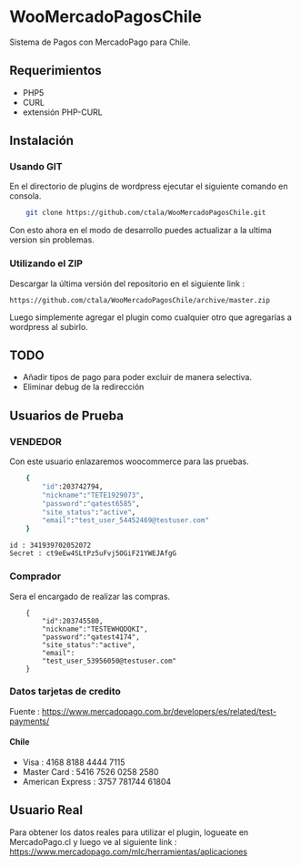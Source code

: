 # WooMercadoPagosChile

Sistema de Pagos con MercadoPago para Chile.

## Requerimientos

* PHP5
* CURL
* extensión PHP-CURL

## Instalación

### Usando GIT

En el directorio de plugins de wordpress ejecutar el siguiente comando en consola.
```bash
    git clone https://github.com/ctala/WooMercadoPagosChile.git
```
Con esto ahora en el modo de desarrollo puedes actualizar a la ultima version sin problemas.

### Utilizando el ZIP

Descargar la última versión del repositorio en el siguiente link :
```
https://github.com/ctala/WooMercadoPagosChile/archive/master.zip
```
Luego simplemente agregar el plugin como cualquier otro que agregarías a wordpress al subirlo.

## TODO
* Añadir tipos de pago para poder excluir de manera selectiva.
* Eliminar debug de la redirección

## Usuarios de Prueba

### VENDEDOR
Con este usuario enlazaremos woocommerce para las pruebas.

```bash
    {
        "id":203742794,
        "nickname":"TETE1929073",
        "password":"qatest6585",
        "site_status":"active",
        "email":"test_user_54452469@testuser.com"
    }

```
    id : 341939702052072
    Secret : ct9eEw4SLtPz5uFvj5OGiF21YWEJAfgG

### Comprador
Sera el encargado de realizar las compras.

```
    {
        "id":203745580,
        "nickname":"TESTEWHQDQKI",
        "password":"qatest4174",
        "site_status":"active",
        "email":
        "test_user_53956050@testuser.com"
    }

```

### Datos tarjetas de credito

Fuente : https://www.mercadopago.com.br/developers/es/related/test-payments/

#### Chile

* Visa : 4168 8188 4444 7115
* Master Card : 5416 7526 0258 2580
* American Express : 3757 781744 61804

## Usuario Real

Para obtener los datos reales para utilizar el plugin, logueate en MercadoPago.cl 
y luego ve al siguiente link : https://www.mercadopago.com/mlc/herramientas/aplicaciones 